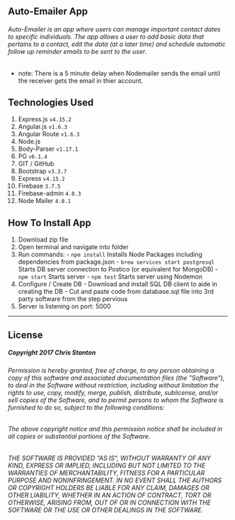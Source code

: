 ## Auto-Emailer App

###### Auto-Emailer is an app where users can manage important contact dates to specific individuals.  The app allows a user to add basic data that pertains to a contact, edit the data (at a later time) and schedule automatic follow up reminder emails to be sent to the user.

* note: There is a 5 minute delay when Nodemailer sends the email until the receiver gets the email in thier account.



## Technologies Used
  1. Express.js ``` v4.15.2 ```
  2. Angular.js ``` v1.6.3 ```
  3. Angular Route ``` v1.6.3 ```
  4. Node.js
  5. Body-Parser ``` v1.17.1 ```
  6. PG ``` v6.1.4 ```
  7. GIT / GitHub
  8. Bootstrap ``` v3.3.7 ```
  9. Express ``` v4.15.2 ```
  10. Firebase `` 3.7.5 ``
  11. Firebase-admin `` 4.0.3 ``
  12. Node Mailer `` 4.0.1 ``



## How To Install App
  1. Download zip file
  2. Open terminal and navigate into folder
  3. Run commands:
    - ``` npm install ``` Installs Node Packages including dependencies from package.json
    - ``` brew services start postgresql ``` Starts DB server connection to Postico (or equivalent for MongoDB)
    - ``` npm start ``` Starts server
    - ``` npm test ``` Starts server using Nodemon
  4. Configure / Create DB
    - Download and install SQL DB client to aide in creating the DB
    - Cut and paste code from database.sql file into 3rd party software from the step pervious
  5. Server is listening on port: 5000

---

## License
##### Copyright 2017 Chris Stanton

###### Permission is hereby granted, free of charge, to any person obtaining a copy of this software and associated documentation files (the "Software"), to deal in the Software without restriction, including without limitation the rights to use, copy, modify, merge, publish, distribute, sublicense, and/or sell copies of the Software, and to permit persons to whom the Software is furnished to do so, subject to the following conditions:

###### The above copyright notice and this permission notice shall be included in all copies or substantial portions of the Software.

###### THE SOFTWARE IS PROVIDED "AS IS", WITHOUT WARRANTY OF ANY KIND, EXPRESS OR IMPLIED, INCLUDING BUT NOT LIMITED TO THE WARRANTIES OF MERCHANTABILITY, FITNESS FOR A PARTICULAR PURPOSE AND NONINFRINGEMENT. IN NO EVENT SHALL THE AUTHORS OR COPYRIGHT HOLDERS BE LIABLE FOR ANY CLAIM, DAMAGES OR OTHER LIABILITY, WHETHER IN AN ACTION OF CONTRACT, TORT OR OTHERWISE, ARISING FROM, OUT OF OR IN CONNECTION WITH THE SOFTWARE OR THE USE OR OTHER DEALINGS IN THE SOFTWARE.
